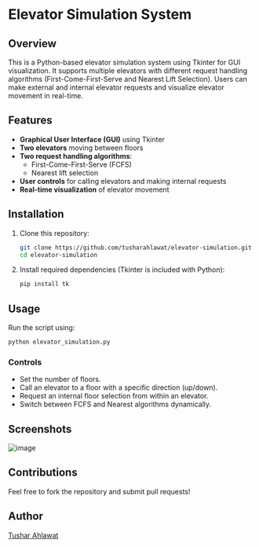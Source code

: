 # Elevator Simulation System

## Overview
This is a Python-based elevator simulation system using Tkinter for GUI visualization. It supports multiple elevators with different request handling algorithms (First-Come-First-Serve and Nearest Lift Selection). Users can make external and internal elevator requests and visualize elevator movement in real-time.

## Features
- **Graphical User Interface (GUI)** using Tkinter
- **Two elevators** moving between floors
- **Two request handling algorithms**:
  - First-Come-First-Serve (FCFS)
  - Nearest lift selection
- **User controls** for calling elevators and making internal requests
- **Real-time visualization** of elevator movement

## Installation
1. Clone this repository:
   ```sh
   git clone https://github.com/tusharahlawat/elevator-simulation.git
   cd elevator-simulation
   ```
2. Install required dependencies (Tkinter is included with Python):
   ```sh
   pip install tk
   ```

## Usage
Run the script using:
```sh
python elevator_simulation.py
```

### Controls
- Set the number of floors.
- Call an elevator to a floor with a specific direction (up/down).
- Request an internal floor selection from within an elevator.
- Switch between FCFS and Nearest algorithms dynamically.


## Screenshots
![image](https://github.com/user-attachments/assets/c49fdff6-099f-4c70-937e-0fa735e3f617)


## Contributions
Feel free to fork the repository and submit pull requests!

## Author
[Tushar Ahlawat](https://github.com/tusharahlawat)

